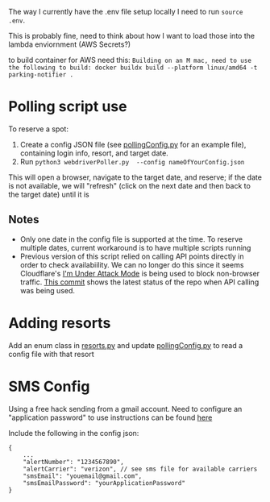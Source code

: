The way I currently have the .env file setup locally I need
to run `source .env`.

This is probably fine, need to think about how I want to load
those into the lambda enviornment (AWS Secrets?)

to build container for AWS need this: `Building on an M mac, need to use the following to build: docker buildx build --platform linux/amd64 -t parking-notifier .`

# Polling script use

To reserve a spot:
1. Create a config JSON file (see [pollingConfig.py](pollingConfig.py) for an example file), containing login info, resort, and target date.
2. Run `python3 webdriverPoller.py  --config nameOfYourConfig.json`

This will open a browser, navigate to the target date, and reserve; if the date is not available, we will "refresh" (click on the next date and then back to the target date) until it is 

## Notes
- Only one date in the config file is supported at the time. To reserve multiple dates, current workaround is to have multiple scripts running
- Previous version of this script relied on calling API points directly in order to check availabiility. We can no longer do this since it seems Cloudflare's [I'm Under Attack Mode](https://blog.cloudflare.com/introducing-im-under-attack-mode) is being used to block non-browser traffic. [This commit](https://github.com/kel89/parking-bot/commit/effd1dbc60ef0e99422cd406d7eb29b8f05f679b) shows the latest status of the repo when API calling was being used. 

# Adding resorts

Add an enum class in [resorts.py](resorts.py) and update [pollingConfig.py](pollingConfig.py) to read a config file with that resort

# SMS Config
Using a free hack sending from a gmail account. Need to configure an "application password" to use
instructions can be found [here](https://support.google.com/accounts/answer/185833?p=InvalidSecondFactor&visit_id=637700239874464736-1954441174&rd=1)

Include the following in the config json:
```
{
    ...
    "alertNumber": "1234567890",
    "alertCarrier": "verizon", // see sms file for available carriers
    "smsEmail": "youemail@gmail.com",
    "smsEmailPassword": "yourApplicationPassword"
}
```